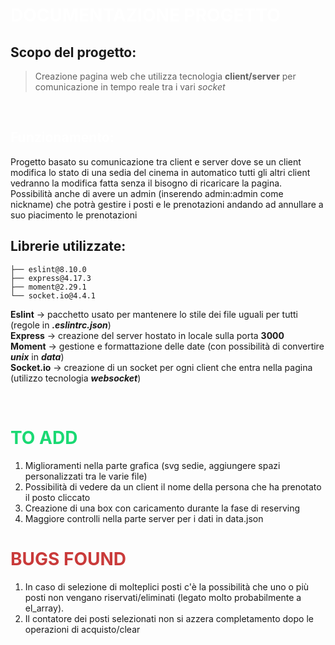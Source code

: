 <h1 style="color:#ffffff"> DOCUMENTAZIONE PROGETTO </h1>

## Scopo del progetto:
> Creazione pagina web che utilizza tecnologia **client/server** per comunicazione in tempo reale tra i vari _socket_

<br>

<h2 style="color:#ffffff"> Funzionamento: </h2>
Progetto basato su comunicazione tra client e server dove se un client modifica lo stato di una sedia del cinema in automatico tutti gli altri client vedranno la modifica fatta senza il bisogno di ricaricare la pagina. 
Possibilità anche di avere un admin (inserendo admin:admin come nickname) che potrà gestire i posti e le prenotazioni andando ad annullare a suo piacimento le prenotazioni

<br>

## Librerie utilizzate:
    ├── eslint@8.10.0
    ├── express@4.17.3
    ├── moment@2.29.1
    └── socket.io@4.4.1
**Eslint** → pacchetto usato per mantenere lo stile dei file uguali per tutti (regole in **_.eslintrc.json_**) <br>
**Express** → creazione del server hostato in locale sulla porta **3000** <br>
**Moment** → gestione e formattazione delle date (con possibilità di convertire **_unix_** in **_data_**) <br>
**Socket.io** → creazione di un socket per ogni client che entra nella pagina (utilizzo tecnologia **_websocket_**) 

<br>

<h1 style="color:#1ad973;font-weight:bold"> TO ADD </h1>
<ol>
    <li> Miglioramenti nella parte grafica (svg sedie, aggiungere spazi personalizzati tra le varie file)
    <li> Possibilità di vedere da un client il nome della persona che ha prenotato il posto cliccato
    <li> Creazione di una box con caricamento durante la fase di reserving
    <li> Maggiore controlli nella parte server per i dati in data.json
</ol>

<h1 style="color:#c93a3a;font-weight:bold"> BUGS FOUND </h1>
<ol>
    <li> In caso di selezione di molteplici posti c'è la possibilità che uno o più posti non vengano riservati/eliminati (legato molto probabilmente a el_array).<br> 
    <li> Il contatore dei posti selezionati non si azzera completamento dopo le operazioni di acquisto/clear
</ol>

